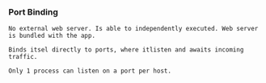 ### Port Binding
    No external web server. Is able to independently executed. Web server
    is bundled with the app.

    Binds itsel directly to ports, where itlisten and awaits incoming traffic.

    Only 1 process can listen on a port per host.


